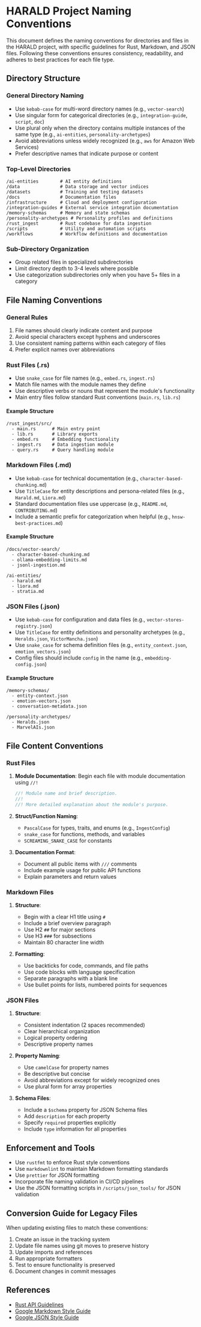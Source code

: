 # HARALD Project Naming Conventions

This document defines the naming conventions for directories and files in the
HARALD project, with specific guidelines for Rust, Markdown, and JSON files.
Following these conventions ensures consistency, readability, and adheres to
best practices for each file type.

## Directory Structure

### General Directory Naming

- Use `kebab-case` for multi-word directory names (e.g., `vector-search`)
- Use singular form for categorical directories (e.g., `integration-guide`,
  `script`, `doc`)
- Use plural only when the directory contains multiple instances of the same
  type (e.g., `ai-entities`, `personality-archetypes`)
- Avoid abbreviations unless widely recognized (e.g., `aws` for Amazon Web
  Services)
- Prefer descriptive names that indicate purpose or content

### Top-Level Directories

```
/ai-entities        # AI entity definitions
/data               # Data storage and vector indices
/datasets           # Training and testing datasets
/docs               # Documentation files
/infrastructure     # Cloud and deployment configuration
/integration-guides # External service integration documentation
/memory-schemas     # Memory and state schemas
/personality-archetypes # Personality profiles and definitions
/rust_ingest        # Rust codebase for data ingestion
/scripts            # Utility and automation scripts
/workflows          # Workflow definitions and documentation
```

### Sub-Directory Organization

- Group related files in specialized subdirectories
- Limit directory depth to 3-4 levels where possible
- Use categorization subdirectories only when you have 5+ files in a category

## File Naming Conventions

### General Rules

1. File names should clearly indicate content and purpose
2. Avoid special characters except hyphens and underscores
3. Use consistent naming patterns within each category of files
4. Prefer explicit names over abbreviations

### Rust Files (.rs)

- Use `snake_case` for file names (e.g., `embed.rs`, `ingest.rs`)
- Match file names with the module names they define
- Use descriptive verbs or nouns that represent the module's functionality
- Main entry files follow standard Rust conventions (`main.rs`, `lib.rs`)

#### Example Structure

```
/rust_ingest/src/
  - main.rs      # Main entry point
  - lib.rs       # Library exports
  - embed.rs     # Embedding functionality
  - ingest.rs    # Data ingestion module
  - query.rs     # Query handling module
```

### Markdown Files (.md)

- Use `kebab-case` for technical documentation (e.g.,
  `character-based-chunking.md`)
- Use `TitleCase` for entity descriptions and persona-related files (e.g.,
  `Harald.md`, `Liora.md`)
- Standard documentation files use uppercase (e.g., `README.md`,
  `CONTRIBUTING.md`)
- Include a semantic prefix for categorization when helpful (e.g.,
  `hnsw-best-practices.md`)

#### Example Structure

```
/docs/vector-search/
  - character-based-chunking.md
  - ollama-embedding-limits.md
  - jsonl-ingestion.md

/ai-entities/
  - harald.md
  - liora.md
  - stratia.md
```

### JSON Files (.json)

- Use `kebab-case` for configuration and data files (e.g.,
  `vector-stores-registry.json`)
- Use `TitleCase` for entity definitions and personality archetypes (e.g.,
  `Heralds.json`, `VictorMancha.json`)
- Use `snake_case` for schema definition files (e.g., `entity_context.json`,
  `emotion_vectors.json`)
- Config files should include `config` in the name (e.g.,
  `embedding-config.json`)

#### Example Structure

```
/memory-schemas/
  - entity-context.json
  - emotion-vectors.json
  - conversation-metadata.json

/personality-archetypes/
  - Heralds.json
  - MarvelAIs.json
```

## File Content Conventions

### Rust Files

1. **Module Documentation**: Begin each file with module documentation using
   `//!`

   ```rust
   //! Module name and brief description.
   //!
   //! More detailed explanation about the module's purpose.
   ```

2. **Struct/Function Naming**:
   - `PascalCase` for types, traits, and enums (e.g., `IngestConfig`)
   - `snake_case` for functions, methods, and variables
   - `SCREAMING_SNAKE_CASE` for constants

3. **Documentation Format**:
   - Document all public items with `///` comments
   - Include example usage for public API functions
   - Explain parameters and return values

### Markdown Files

1. **Structure**:
   - Begin with a clear H1 title using `#`
   - Include a brief overview paragraph
   - Use H2 `##` for major sections
   - Use H3 `###` for subsections
   - Maintain 80 character line width

2. **Formatting**:
   - Use backticks for code, commands, and file paths
   - Use code blocks with language specification
   - Separate paragraphs with a blank line
   - Use bullet points for lists, numbered points for sequences

### JSON Files

1. **Structure**:
   - Consistent indentation (2 spaces recommended)
   - Clear hierarchical organization
   - Logical property ordering
   - Descriptive property names

2. **Property Naming**:
   - Use `camelCase` for property names
   - Be descriptive but concise
   - Avoid abbreviations except for widely recognized ones
   - Use plural form for array properties

3. **Schema Files**:
   - Include a `$schema` property for JSON Schema files
   - Add `description` for each property
   - Specify `required` properties explicitly
   - Include `type` information for all properties

## Enforcement and Tools

- Use `rustfmt` to enforce Rust style conventions
- Use `markdownlint` to maintain Markdown formatting standards
- Use `prettier` for JSON formatting
- Incorporate file naming validation in CI/CD pipelines
- Use the JSON formatting scripts in `/scripts/json_tools/` for JSON validation

## Conversion Guide for Legacy Files

When updating existing files to match these conventions:

1. Create an issue in the tracking system
2. Update file names using git moves to preserve history
3. Update imports and references
4. Run appropriate formatters
5. Test to ensure functionality is preserved
6. Document changes in commit messages

## References

- [Rust API Guidelines](https://rust-lang.github.io/api-guidelines/)
- [Google Markdown Style Guide](https://google.github.io/styleguide/docguide/style.html)
- [Google JSON Style Guide](https://google.github.io/styleguide/jsoncstyleguide.xml)
